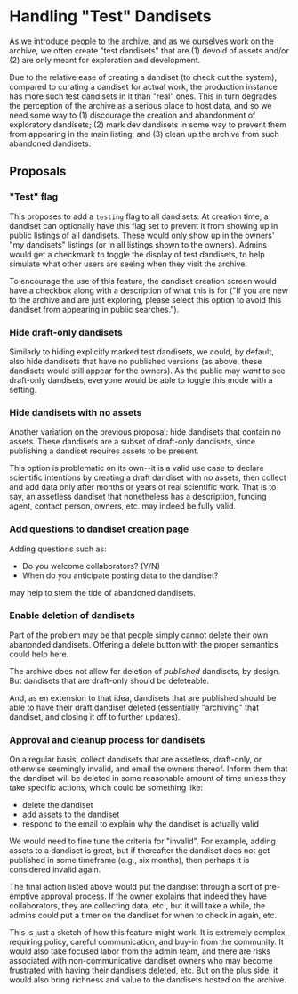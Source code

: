 # Handling "Test" Dandisets

As we introduce people to the archive, and as we ourselves work on the archive,
we often create "test dandisets" that are (1) devoid of assets and/or (2) are
only meant for exploration and development.

Due to the relative ease of creating a dandiset (to check out the system),
compared to curating a dandiset for actual work, the production instance has
more such test dandisets in it than "real" ones. This in turn degrades the
perception of the archive as a serious place to host data, and so we need some
way to (1) discourage the creation and abandonment of exploratory dandisets; (2)
mark dev dandisets in some way to prevent them from appearing in the main
listing; and (3) clean up the archive from such abandoned dandisets.

## Proposals

### "Test" flag

This proposes to add a `testing` flag to all dandisets. At creation time, a
dandiset can optionally have this flag set to prevent it from showing up in
public listings of all dandisets. These would only show up in the owners' "my
dandisets" listings (or in all listings shown to the owners). Admins would get a
checkmark to toggle the display of test dandisets, to help simulate what other
users are seeing when they visit the archive.

To encourage the use of this feature, the dandiset creation screen would have a
checkbox along with a description of what this is for ("If you are new to the
archive and are just exploring, please select this option to avoid this dandiset
from appearing in public searches.").

### Hide draft-only dandisets

Similarly to hiding explicitly marked test dandisets, we could, by default, also
hide dandisets that have no published versions (as above, these dandisets would
still appear for the owners). As the public may *want* to see draft-only
dandisets, everyone would be able to toggle this mode with a setting.

### Hide dandisets with no assets

Another variation on the previous proposal: hide dandisets that contain no
assets. These dandisets are a subset of draft-only dandisets, since publishing a
dandiset requires assets to be present.

This option is problematic on its own--it is a valid use case to declare
scientific intentions by creating a draft dandiset with no assets, then collect
and add data only after months or years of real scientific work. That is to say,
an assetless dandiset that nonetheless has a description, funding agent,
contact person, owners, etc. may indeed be fully valid.

### Add questions to dandiset creation page

Adding questions such as:
- Do you welcome collaborators? (Y/N)
- When do you anticipate posting data to the dandiset?

may help to stem the tide of abandoned dandisets.

### Enable deletion of dandisets

Part of the problem may be that people simply cannot delete their own abanonded
dandisets. Offering a delete button with the proper semantics could help here.

The archive does not allow for deletion of *published* dandisets, by design. But
dandisets that are draft-only should be deleteable.

And, as en extension to that idea, dandisets that are published should be able
to have their draft dandiset deleted (essentially "archiving" that dandiset, and
closing it off to further updates).

### Approval and cleanup process for dandisets

On a regular basis, collect dandisets that are assetless, draft-only, or
otherwise seemingly invalid, and email the owners thereof. Inform them that the
dandiset will be deleted in some reasonable amount of time unless they take
specific actions, which could be something like:
- delete the dandiset
- add assets to the dandiset
- respond to the email to explain why the dandiset is actually valid

We would need to fine tune the criteria for "invalid". For example, adding
assets to a dandiset is great, but if thereafter the dandiset does not get
published in some timeframe (e.g., six months), then perhaps it is considered
invalid again.

The final action listed above would put the dandiset through a sort of
pre-emptive approval process. If the owner explains that indeed they have
collaborators, they are collecting data, etc., but it will take a while, the
admins could put a timer on the dandiset for when to check in again, etc.

This is just a sketch of how this feature might work. It is extremely complex,
requiring policy, careful communication, and buy-in from the community. It would
also take focused labor from the admin team, and there are risks associated with
non-communicative dandiset owners who may become frustrated with having their
dandisets deleted, etc. But on the plus side, it would also bring richness and
value to the dandisets hosted on the archive.
